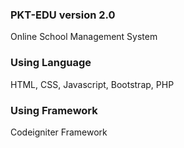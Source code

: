 ### PKT-EDU **version 2.0**
Online School Management System

### Using Language
HTML, CSS, Javascript, Bootstrap, PHP

### Using Framework
Codeigniter Framework

